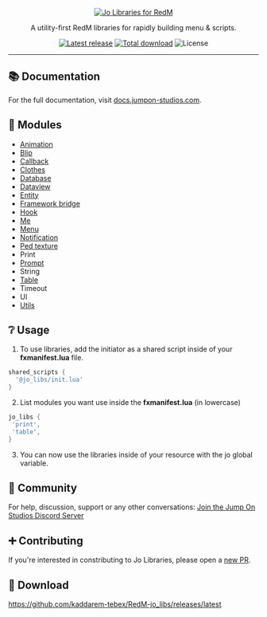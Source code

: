 <p align="center">
  <a href="https://docs.jumpon-studios.com/jo_libs/">
    <img alt="Jo Libraries for RedM" src="https://shop.jumpon-studios.com/images/thumbnails/jo-libraries.webp"/>
  </a>
</p>

<p align="center">
  A utility-first RedM libraries for rapidly building menu & scripts.
</p>

<p align="center">
  <a href="https://github.com/Jump-On-Studios/RedM-jo_libs/releases/tag/v1.6.1"><img alt="Latest release" src="https://img.shields.io/github/v/release/Jump-On-Studios/RedM-jo_libs?logo=github"/></a>
  <a href="https://github.com/Jump-On-Studios/RedM-jo_libs/releases/latest/download/jo_libs.zip"><img alt="Total download" src="https://img.shields.io/github/downloads/Jump-On-Studios/RedM-jo_libs/total"/></a>
  <img alt="License" src="https://img.shields.io/github/license/Jump-On-Studios/RedM-jo_libs"/>
</p>

---

## 📚 Documentation

For the full documentation, visit [docs.jumpon-studios.com](https://docs.jumpon-studios.com/jo_libs).

## 🧷 Modules

* [Animation](https://docs.jumpon-studios.com/jo_libs/modules/animation/)
* [Blip](https://docs.jumpon-studios.com/jo_libs/modules/blip/)
* [Callback](https://docs.jumpon-studios.com/jo_libs/modules/callback/)
* [Clothes](https://docs.jumpon-studios.com/jo_libs/modules/clothes/)
* [Database](https://docs.jumpon-studios.com/jo_libs/modules/database/)
* [Dataview](https://docs.jumpon-studios.com/jo_libs/modules/dataview/)
* [Entity](https://docs.jumpon-studios.com/jo_libs/modules/entity/)
* [Framework bridge](https://docs.jumpon-studios.com/jo_libs/modules/framework-bridge/)
* [Hook](https://docs.jumpon-studios.com/jo_libs/modules/hook/)
* [Me](https://docs.jumpon-studios.com/jo_libs/modules/me/)
* [Menu](https://docs.jumpon-studios.com/jo_libs/modules/menu/)
* [Notification](https://docs.jumpon-studios.com/jo_libs/modules/notification/)
* [Ped texture](https://docs.jumpon-studios.com/jo_libs/modules/ped-texture/)
* Print
* [Prompt](https://docs.jumpon-studios.com/jo_libs/modules/prompt/)
* String
* [Table](https://docs.jumpon-studios.com/jo_libs/modules/table/)
* Timeout
* UI
* [Utils](https://docs.jumpon-studios.com/jo_libs/modules/utils/)

## ❔ Usage
1. To use libraries, add the initiator as a shared script inside of your **fxmanifest.lua** file.
```lua
shared_scripts {
  '@jo_libs/init.lua'
}
```
2. List modules you want use inside the **fxmanifest.lua** (in lowercase)
 ```lua
jo_libs {
  'print',
  'table',
}
```
3. You can now use the libraries inside of your resource with the jo global variable.

## 👥 Community

For help, discussion, support or any other conversations:
[Join the Jump On Studios Discord Server](https://discord.gg/7xy7WEABTC)

## ➕ Contributing

If you're interested in constributing to Jo Libraries, please open a [new PR](https://github.com/Jump-On-Studios/RedM-jo_libs/pulls).

## 🔗 Download

https://github.com/kaddarem-tebex/RedM-jo_libs/releases/latest
